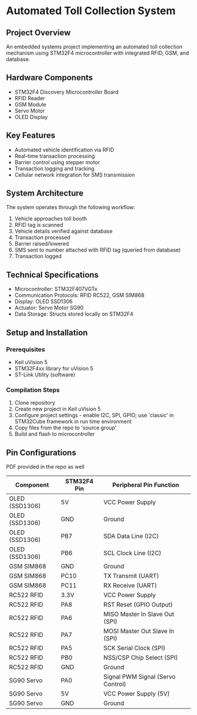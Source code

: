 # Automated Toll Collection System

## Project Overview
An embedded systems project implementing an automated toll collection mechanism using STM32F4 microcontroller with integrated RFID, GSM, and database.

## Hardware Components
- STM32F4 Discovery Microcontroller Board
- RFID Reader
- GSM Module
- Servo Motor
- OLED Display

## Key Features
- Automated vehicle identification via RFID
- Real-time transaction processing
- Barrier control using stepper motor
- Transaction logging and tracking
- Cellular network integration for SMS transmission

## System Architecture
The system operates through the following workflow:
1. Vehicle approaches toll booth
2. RFID tag is scanned
3. Vehicle details verified against database
4. Transaction processed
5. Barrier raised/lowered
6. SMS sent to number attached with RFID tag (queried from database)
7. Transaction logged

## Technical Specifications
- Microcontroller: STM32F407VGTx
- Communication Protocols: RFID RC522, GSM SIM868
- Display: OLED SSD1306
- Actuator: Servo Motor SG90
- Data Storage: Structs stored locally on STM32F4 

## Setup and Installation
### Prerequisites
- Keil uVision 5
- STM32F4xx library for uVision 5
- ST-Link Utility (software)

### Compilation Steps
1. Clone repository
2. Create new project in Keil uVision 5
3. Configure project settings - enable I2C, SPI, GPIO; use 'classic' in STM32Cube framework in run time environment
4. Copy files from the repo to 'source group'
5. Build and flash to microcontroller

## Pin Configurations
PDF provided in the repo as well

| Component | STM32F4 Pin | Peripheral Pin Function |
|-----------|-------------|------------------------|
| OLED (SSD1306) | 5V | VCC Power Supply |
| OLED (SSD1306) | GND | Ground |
| OLED (SSD1306) | PB7 | SDA Data Line (I2C) |
| OLED (SSD1306) | PB6 | SCL Clock Line (I2C) |
| GSM SIM868 | GND | Ground |
| GSM SIM868 | PC10 | TX Transmit (UART) |
| GSM SIM868 | PC11 | RX Receive (UART) |
| RC522 RFID | 3.3V | VCC Power Supply |
| RC522 RFID | PA8 | RST Reset (GPIO Output) |
| RC522 RFID | PA6 | MISO Master In Slave Out (SPI) |
| RC522 RFID | PA7 | MOSI Master Out Slave In (SPI) |
| RC522 RFID | PA5 | SCK Serial Clock (SPI) |
| RC522 RFID | PB0 | NSS/CSP Chip Select (SPI) |
| RC522 RFID | GND | Ground |
| SG90 Servo | PA0 | Signal PWM Signal (Servo Control) |
| SG90 Servo | 5V | VCC Power Supply (5V) |
| SG90 Servo | GND | Ground |
